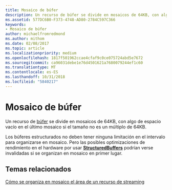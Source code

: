 ```yaml
---
title: Mosaico de búfer
description: Un recurso de búfer se divide en mosaicos de 64KB, con algo de espacio vacío en el último mosaico si el tamaño no es un múltiplo de 64KB.
ms.assetid: 577DC6B0-F373-4748-AD80-2784C597C366
keywords:
- Mosaico de búfer
author: michaelfromredmond
ms.author: mithom
ms.date: 02/08/2017
ms.topic: article
ms.localizationpriority: medium
ms.openlocfilehash: 1817f501962ccae4cfaf9c0ce075724abd5e7672
ms.sourcegitcommit: ca96031debe1e76d4501621a7680079244ef1c60
ms.translationtype: MT
ms.contentlocale: es-ES
ms.lasthandoff: 10/31/2018
ms.locfileid: "5840217"
---
```

# <a name="buffer-tiling"></a>Mosaico de búfer


Un recurso de [búfer](introduction-to-buffers.md) se divide en mosaicos de 64KB, con algo de espacio vacío en el último mosaico si el tamaño no es un múltiplo de 64KB.

Los búferes estructurados no deben tener ninguna limitación en el intervalo para organizarse en mosaico. Pero las posibles optimizaciones de rendimiento en el hardware por usar [**StructuredBuffers**](https://msdn.microsoft.com/library/windows/desktop/ff471514) podrían verse invalidadas si se organizan en mosaico en primer lugar.

## <a name="span-idrelated-topicsspanrelated-topics"></a><span id="related-topics"></span>Temas relacionados


[Cómo se organiza en mosaico el área de un recurso de streaming](how-a-streaming-resource-s-area-is-tiled.md)

 

 





